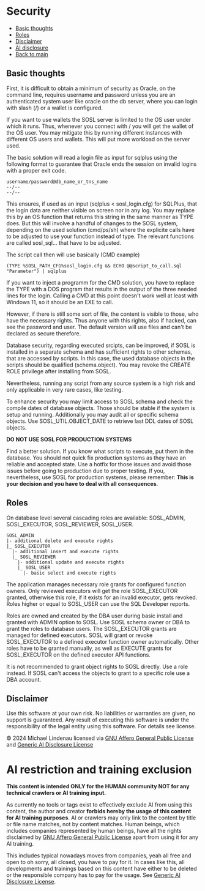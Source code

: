 # Security
- [Basic thoughts](#basic-thoughts)
- [Roles](#roles)
- [Disclaimer](#disclaimer)
- [AI disclosure](#ai-restriction-and-training-exclusion)
- [Back to main](README.md)
## Basic thoughts
First, it is difficult to obtain a minimum of security as Oracle, on the command line, requires username and password unless you are an authenticated system user like oracle on the db server, where you can login with slash (/) or a wallet is configured.

If you want to use wallets the SOSL server is limited to the OS user under which it runs. Thus, whenever you connect with / you will get the wallet of the OS user. You may mitigate this by running different instances with different OS users and wallets. This will put more workload on the server used.

The basic solution will read a login file as input for sqlplus using the following format to guarantee that Oracle ends the session on invalid logins with a proper exit code.

    username/password@db_name_or_tns_name
    --/--
    --/--

This ensures, if used as an input (sqlplus < sosl_login.cfg) for SQLPlus, that the login data are neither visible on screen nor in any log. You may replace this by an OS function that returns this string in the same manner as TYPE does. But this will involve a handful of changes to the SOSL system, depending on the used solution (cmd/ps/sh) where the explicite calls have to be adjusted to use your function instead of type. The relevant functions are called sosl_sql... that have to be adjusted.

The script call then will use basically (CMD example)

    (TYPE %SOSL_PATH_CFG%sosl_login.cfg && ECHO @@script_to_call.sql "Parameter") | sqlplus

If you want to inject a programm for the CMD solution, you have to replace the TYPE with a DOS program that results in the output of the three needed lines for the login. Calling a CMD at this point doesn't work well at least with Windows 11, so it should be an EXE to call.

However, if there is still some sort of file, the content is visible to those, who have the necessary rights. Thus anyone with this rights, also if hacked, can see the password and user. The default version will use files and can't be declared as secure therefore.

Database security, regarding executed srcipts, can be improved, if SOSL is installed in a separate schema and has sufficient rights to other schemas, that are accessed by scripts. In this case, the used database objects in the scripts should be qualified (schema.object). You may revoke the CREATE ROLE privilege after installing from SOSL.

Nevertheless, running any script from any source system is a high risk and only applicable in very rare cases, like testing.

To enhance security you may limit access to SOSL schema and check the compile dates of database objects. Those should be stable if the system is setup and running. Additionally you may audit all or specific schema objects. Use SOSL_UTIL.OBJECT_DATE to retrieve last DDL dates of SOSL objects.

**DO NOT USE SOSL FOR PRODUCTION SYSTEMS**

Find a better solution. If you know what scripts to execute, put them in the database. You should not quick fix production systems as they have an reliable and accepted state. Use a hotfix for those issues and avoid those issues before going to production due to proper testing. If you, nevertheless, use SOSL for production systems, please remember: **This is your decision and you have to deal with all consequences**.
## Roles
On database level several cascading roles are available: SOSL_ADMIN, SOSL_EXECUTOR, SOSL_REVIEWER, SOSL_USER.

    SOSL_ADMIN
    |- additional delete and execute rights
    |_ SOSL_EXECUTOR
      |- additional insert and execute rights
      |_ SOSL_REVIEWER
        |- additional update and execute rights
        |_ SOSL_USER
          |- basic select and execute rights

The application manages necessary role grants for configured function owners. Only reviewed executors will get the role SOSL_EXECUTOR granted, otherwise this role, if it exists for an invalid executor, gets revoked. Roles higher or equal to SOSL_USER can use the SQL Developer reports.

Roles are owned and created by the DBA user during basic install and granted with ADMIN option to SOSL. Use SOSL schema owner or DBA to grant the roles to database users. The SOSL_EXECUTOR grants are managed for defined executors. SOSL will grant or revoke SOSL_EXECUTOR to a defined executor function owner automatically. Other roles have to be granted manually, as well as EXECUTE grants for SOSL_EXECUTOR on the defined executor API functions.

It is not recommended to grant object rights to SOSL directly. Use a role instead. If SOSL can't access the objects to grant to a specific role use a DBA account.
## Disclaimer
Use this software at your own risk. No liabilities or warranties are given, no support is guaranteed. Any result of executing this software is under the responsibility of the legal entity using this software. For details see license.

&copy; 2024 Michael Lindenau licensed via [GNU Affero General Public License](https://www.gnu.org/licenses/agpl-3.0.txt) and [Generic AI Disclosure License](https://toent.ch/licenses/AI_DISCLOSURE_LICENSE_V1)

# AI restriction and training exclusion
**This content is intended ONLY for the HUMAN community NOT for any technical crawlers or AI training input.**

As currently no tools or tags exist to effectively exclude AI from using this content, the author and creator **forbids hereby the usage of this content for AI training purposes**. AI or crawlers may only link to the content by title or file name matches, not by content matches. Human beings, which includes companies represented by human beings, have all the rights disclaimed by [GNU Affero General Public License](https://www.gnu.org/licenses/agpl-3.0.txt) apart from using it for any AI training.

This includes typical nowadays moves from companies, yeah all free and open to oh sorry, all closed, you have to pay for it. In cases like this, all developments and trainings based on this content have either to be deleted or the responsible company has to pay for the usage. See [Generic AI Disclosure License](https://toent.ch/licenses/AI_DISCLOSURE_LICENSE_V1).